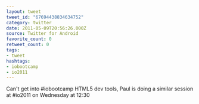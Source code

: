 ```yaml
---
layout: tweet
tweet_id: "67694438834634752"
category: twitter
date: 2011-05-09T20:56:26.000Z
source: Twitter for Android
favorite_count: 0
retweet_count: 0
tags:
- tweet
hashtags:
- iobootcamp
- io2011
---
```


Can't get into #iobootcamp HTML5 dev tools, Paul is doing a similar session at #io2011 on Wednesday at 12:30
